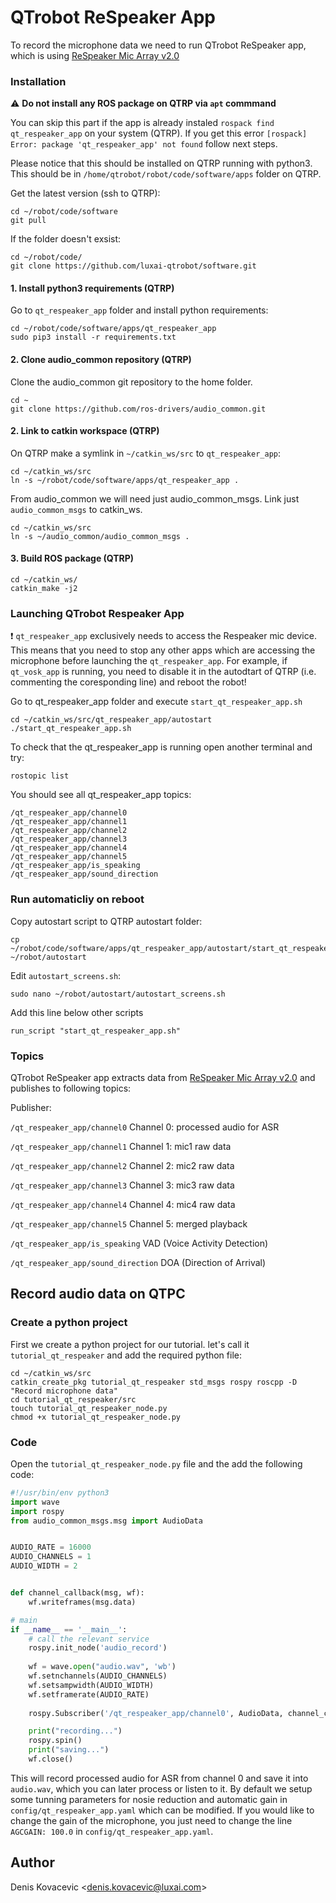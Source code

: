 
# QTrobot ReSpeaker App

To record the microphone data we need to run QTrobot ReSpeaker app, which is using [ReSpeaker Mic Array v2.0](https://wiki.seeedstudio.com/ReSpeaker_Mic_Array_v2.0)

### Installation 

:warning: **Do not install any ROS package on QTRP via `apt` commmand**


You can skip this part if the app is already instaled ``rospack find qt_respeaker_app`` on your system (QTRP).
If you get this error ``[rospack] Error: package 'qt_respeaker_app' not found`` follow next steps.

Please notice that this should be installed on QTRP running with python3. 
This should be in ``/home/qtrobot/robot/code/software/apps`` folder on QTRP.

Get the latest version (ssh to QTRP):

```
cd ~/robot/code/software
git pull
```

If the folder doesn't exsist:

```
cd ~/robot/code/
git clone https://github.com/luxai-qtrobot/software.git
```


#### 1. Install python3 requirements (QTRP)

Go to `qt_respeaker_app` folder and install python requirements:

```
cd ~/robot/code/software/apps/qt_respeaker_app
sudo pip3 install -r requirements.txt
```

#### 2. Clone audio_common repository (QTRP)

Clone the audio_common git repository to the home folder.

```
cd ~
git clone https://github.com/ros-drivers/audio_common.git
```

#### 2. Link to catkin workspace (QTRP)

On QTRP make a symlink in ``~/catkin_ws/src`` to ``qt_respeaker_app``:

```
cd ~/catkin_ws/src
ln -s ~/robot/code/software/apps/qt_respeaker_app .
```

From audio_common we will need just audio_common_msgs. Link just `audio_common_msgs` to catkin_ws.

```
cd ~/catkin_ws/src
ln -s ~/audio_common/audio_common_msgs .
```

#### 3. Build ROS package (QTRP)

```
cd ~/catkin_ws/
catkin_make -j2
```

### Launching QTrobot Respeaker App

:exclamation:
`qt_respeaker_app` exclusively needs to access the Respeaker mic device. This means that you need to stop any other apps 
which are accessing the microphone before launching the `qt_respeaker_app`.  For example, if `qt_vosk_app` is running, you need to disable it 
in the autodtart of QTRP (i.e. commenting the coresponding line) and reboot the robot!



Go to qt_respeaker_app folder and execute ``start_qt_respeaker_app.sh``

```
cd ~/catkin_ws/src/qt_respeaker_app/autostart
./start_qt_respeaker_app.sh
```

To check that the qt_respeaker_app is running open another terminal and try:

```
rostopic list
```

You should see all qt_respeaker_app topics:

```
/qt_respeaker_app/channel0
/qt_respeaker_app/channel1
/qt_respeaker_app/channel2
/qt_respeaker_app/channel3
/qt_respeaker_app/channel4
/qt_respeaker_app/channel5
/qt_respeaker_app/is_speaking
/qt_respeaker_app/sound_direction
```

### Run automaticliy on reboot

Copy autostart script to QTRP autostart folder:

```
cp ~/robot/code/software/apps/qt_respeaker_app/autostart/start_qt_respeaker_app.sh ~/robot/autostart
```

Edit ``autostart_screens.sh``:

```
sudo nano ~/robot/autostart/autostart_screens.sh
```

Add this line below other scripts 

```
run_script "start_qt_respeaker_app.sh"
```


### Topics

QTrobot ReSpeaker app extracts data from [ReSpeaker Mic Array v2.0](https://wiki.seeedstudio.com/ReSpeaker_Mic_Array_v2.0) and publishes to following topics:

Publisher:

``/qt_respeaker_app/channel0`` 
Channel 0: processed audio for ASR

``/qt_respeaker_app/channel1``
Channel 1: mic1 raw data

``/qt_respeaker_app/channel2``
Channel 2: mic2 raw data

``/qt_respeaker_app/channel3``
Channel 3: mic3 raw data

``/qt_respeaker_app/channel4``
Channel 4: mic4 raw data

``/qt_respeaker_app/channel5``
Channel 5: merged playback

``/qt_respeaker_app/is_speaking``
VAD (Voice Activity Detection)

``/qt_respeaker_app/sound_direction``
DOA (Direction of Arrival)


## Record audio data on QTPC

### Create a python project 
First we create a python project for our tutorial. let's call it `tutorial_qt_respeaker` and add the required python file: 

```
cd ~/catkin_ws/src
catkin_create_pkg tutorial_qt_respeaker std_msgs rospy roscpp -D "Record microphone data"
cd tutorial_qt_respeaker/src
touch tutorial_qt_respeaker_node.py
chmod +x tutorial_qt_respeaker_node.py
```

### Code

Open the `tutorial_qt_respeaker_node.py` file and the add the following code:

```python
#!/usr/bin/env python3
import wave
import rospy
from audio_common_msgs.msg import AudioData


AUDIO_RATE = 16000
AUDIO_CHANNELS = 1
AUDIO_WIDTH = 2


def channel_callback(msg, wf):
    wf.writeframes(msg.data)

# main
if __name__ == '__main__':
    # call the relevant service
    rospy.init_node('audio_record')
    
    wf = wave.open("audio.wav", 'wb')
    wf.setnchannels(AUDIO_CHANNELS)
    wf.setsampwidth(AUDIO_WIDTH)
    wf.setframerate(AUDIO_RATE)
        
    rospy.Subscriber('/qt_respeaker_app/channel0', AudioData, channel_callback, wf)

    print("recording...")
    rospy.spin()
    print("saving...")
    wf.close()

```

This will record processed audio for ASR from channel 0 and save it into `audio.wav`, which you can later process or listen to it.
By default we setup some tunning parameters for nosie reduction and automatic gain in `config/qt_respeaker_app.yaml` which can be modified.
If you would like to change the gain of the microphone, you just need to change the  line `AGCGAIN: 100.0` in `config/qt_respeaker_app.yaml`.



## Author

Denis Kovacevic <<denis.kovacevic@luxai.com>>

